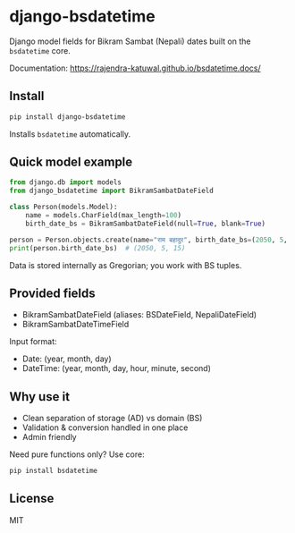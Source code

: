 # django-bsdatetime

Django model fields for Bikram Sambat (Nepali) dates built on the `bsdatetime` core.

Documentation: https://rajendra-katuwal.github.io/bsdatetime.docs/

## Install
```bash
pip install django-bsdatetime
```
Installs `bsdatetime` automatically.

## Quick model example
```python
from django.db import models
from django_bsdatetime import BikramSambatDateField

class Person(models.Model):
    name = models.CharField(max_length=100)
    birth_date_bs = BikramSambatDateField(null=True, blank=True)

person = Person.objects.create(name="राम बहादुर", birth_date_bs=(2050, 5, 15))
print(person.birth_date_bs)  # (2050, 5, 15)
```
Data is stored internally as Gregorian; you work with BS tuples.

## Provided fields
* BikramSambatDateField (aliases: BSDateField, NepaliDateField)
* BikramSambatDateTimeField

Input format:
* Date: (year, month, day)
* DateTime: (year, month, day, hour, minute, second)

## Why use it
* Clean separation of storage (AD) vs domain (BS)
* Validation & conversion handled in one place
* Admin friendly

Need pure functions only? Use core:
```bash
pip install bsdatetime
```

## License
MIT
